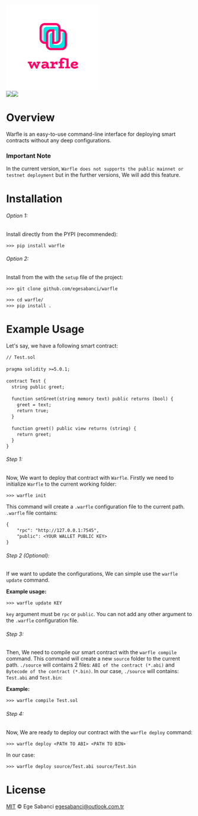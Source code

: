 <div align = "center" style = "width: 250px; height: auto;">
  <img src = "https://raw.githubusercontent.com/egesabanci/warfle/master/assets/warfle-logo.png?token=GHSAT0AAAAAABMKUTO2SAO7QKJK6OBB5EHGYSED6IA" />
</div>

<div style = "display: flex;">
  <img src = "https://img.shields.io/badge/Python-FFD43B?style=for-the-badge&logo=python&logoColor=blue" />
  <img src = "https://img.shields.io/badge/Solidity-e6e6e6?style=for-the-badge&logo=solidity&logoColor=black" />
</div>

# Overview
Warfle is an easy-to-use command-line interface for deploying smart contracts without any deep configurations.

### Important Note
In the current version, ``Warfle does not supports the public mainnet or testnet deployment`` but in the further versions, We will add this feature.

# Installation
###### Option 1:
Install directly from the PYPI (recommended):
```
>>> pip install warfle
```
###### Option 2:
Install from the with the ``setup`` file of the project:
```
>>> git clone github.com/egesabanci/warfle
```
```
>>> cd warfle/
>>> pip install .
```

# Example Usage
Let's say, we have a following smart contract:

```sol
// Test.sol

pragma solidity >=5.0.1;

contract Test {
  string public greet;

  function setGreet(string memory text) public returns (bool) {
    greet = text;
    return true;
  }

  function greet() public view returns (string) {
    return greet;
  } 
}
```

###### Step 1:
Now, We want to deploy that contract with ``Warfle``. Firstly we need to initialize ``Warfle`` to the current working folder:

```
>>> warfle init
```
This command will create a ``.warfle`` configuration file to the current path. ``.warfle`` file contains:

```
{
	"rpc": "http://127.0.0.1:7545",
	"public": <YOUR WALLET PUBLIC KEY>
}
```

###### Step 2 (Optional):
If we want to update the configurations, We can simple use the ``warfle update`` command.

**Example usage:**
```
>>> warfle update KEY
```
``key`` argument must be ``rpc`` or ``public``. You can not add any other argument to the ``.warfle`` configuration file.

###### Step 3:
Then, We need to compile our smart contract with the ``warfle compile`` command. This command will create a new ``source`` folder to the current path. ``./source`` will contains 2 files: ``ABI of the contract (*.abi)`` and ``Bytecode of the contract (*.bin)``. In our case, ``./source`` will contains: ``Test.abi`` and ``Test.bin``:


**Example:**
```
>>> warfle compile Test.sol
```

###### Step 4:
Now, We are ready to deploy our contract with the ``warfle deploy`` command:
```
>>> warfle deploy <PATH TO ABI> <PATH TO BIN>
```
In our case:
```
>>> warfle deploy source/Test.abi source/Test.bin
```

# License
[MIT](https://github.com/egesabanci/warfle/blob/master/LICENSE.md) © Ege Sabanci egesabanci@outlook.com.tr